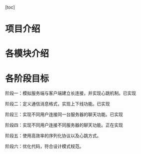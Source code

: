 [toc]
# 项目介绍

# 各模块介绍

# 各阶段目标

阶段一：模拟服务端与客户端建立长连接，并实现心跳机制。已实现

阶段二：定义通信消息格式，实现上下线功能。已实现

阶段三：实现不同用户连接同一台服务器的聊天功能。已实现

阶段四：实现不同用户连接不同服务器的聊天功能。正在实现

阶段五：使用高效率的序列化协议以及心跳方式。

阶段六：优化代码，符合设计模式规范。